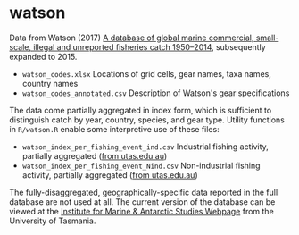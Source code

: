 # watson
Data from Watson (2017) [A database of global marine commercial, small-scale, illegal and unreported fisheries catch 1950–2014](https://www.nature.com/articles/sdata201739), subsequently expanded to 2015.

 - `watson_codes.xlsx` Locations of grid cells, gear names, taxa names, country names
 - `watson_codes_annotated.csv` Description of Watson's gear specifications

The data come partially aggregated in index form, which is sufficient to distinguish catch by year, country, species, and gear type.  Utility functions in `R/watson.R` enable some interpretive use of these files:

 - `watson_index_per_fishing_event_ind.csv` Industrial fishing activity, partially aggregated ([from utas.edu.au](https://data.imas.utas.edu.au/attachments/5c4590d3-a45a-4d37-bf8b-ecd145cb356d/IndexInd.csv))
 - `watson_index_per_fishing_event_Nind.csv` Non-industrial fishing activity, partially aggregated ([from utas.edu.au](https://data.imas.utas.edu.au/attachments/5c4590d3-a45a-4d37-bf8b-ecd145cb356d/IndexNInd.csv))

The fully-disaggregated, geographically-specific data reported in the full database are not used at all.  The current version of the database can be viewed at the [Institute for Marine & Antarctic Studies Webpage](https://metadata.imas.utas.edu.au/geonetwork/srv/eng/metadata.show?id=739) from the University of Tasmania.